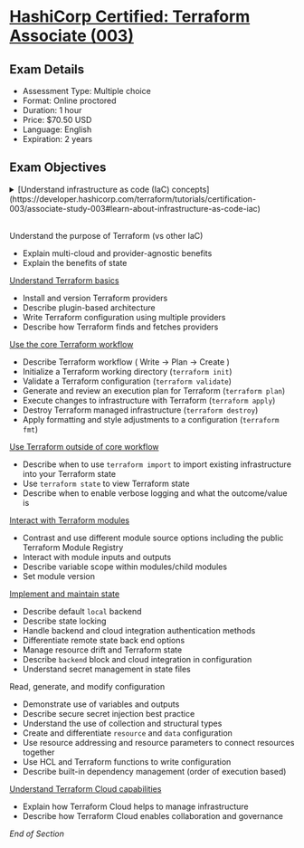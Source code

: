 # [HashiCorp Certified: Terraform Associate (003)](https://www.hashicorp.com/certification/terraform-associate-next)

## Exam Details
* Assessment Type: Multiple choice
* Format: Online proctored
* Duration: 1 hour
* Price:	$70.50 USD
* Language:	English
* Expiration:	2 years

## Exam Objectives

<details class="faq box"><summary>[Understand infrastructure as code (IaC) concepts](https://developer.hashicorp.com/terraform/tutorials/certification-003/associate-study-003#learn-about-infrastructure-as-code-iac)</summary>
<p>

[Understand infrastructure as code (IaC) concepts](https://developer.hashicorp.com/terraform/tutorials/certification-003/associate-study-003#learn-about-infrastructure-as-code-iac)
* Explain what IaC is
* Describe advantages of IaC patterns

</p>
</details>
<br />

Understand the purpose of Terraform (vs other IaC)
* Explain multi-cloud and provider-agnostic benefits
* Explain the benefits of state

[Understand Terraform basics](https://developer.hashicorp.com/terraform/tutorials/certification-003/associate-study-003#review-terraform-fundamentals)
* Install and version Terraform providers
* Describe plugin-based architecture
* Write Terraform configuration using multiple providers
* Describe how Terraform finds and fetches providers

[Use the core Terraform workflow](https://developer.hashicorp.com/terraform/tutorials/certification-003/associate-study-003#navigate-the-core-workflow)
* Describe Terraform workflow ( Write -> Plan -> Create )
* Initialize a Terraform working directory (`terraform init`)
* Validate a Terraform configuration (`terraform validate`)
* Generate and review an execution plan for Terraform (`terraform plan`)
* Execute changes to infrastructure with Terraform (`terraform apply`)
* Destroy Terraform managed infrastructure (`terraform destroy`)
* Apply formatting and style adjustments to a configuration (`terraform fmt`)

[Use Terraform outside of core workflow](https://developer.hashicorp.com/terraform/tutorials/certification-003/associate-study-003#learn-more-subcommands)
* Describe when to use `terraform import` to import existing infrastructure into your Terraform state
* Use `terraform state` to view Terraform state
* Describe when to enable verbose logging and what the outcome/value is

[Interact with Terraform modules](https://developer.hashicorp.com/terraform/tutorials/certification-003/associate-study-003#use-and-create-modules)
* Contrast and use different module source options including the public Terraform Module Registry
* Interact with module inputs and outputs
* Describe variable scope within modules/child modules
* Set module version

[Implement and maintain state](https://developer.hashicorp.com/terraform/tutorials/certification-003/associate-study-003#manage-state)
* Describe default `local` backend
* Describe state locking
* Handle backend and cloud integration authentication methods
* Differentiate remote state back end options
* Manage resource drift and Terraform state
* Describe `backend` block and cloud integration in configuration
* Understand secret management in state files

Read, generate, and modify configuration
* Demonstrate use of variables and outputs
* Describe secure secret injection best practice
* Understand the use of collection and structural types
* Create and differentiate `resource` and `data` configuration
* Use resource addressing and resource parameters to connect resources together
* Use HCL and Terraform functions to write configuration
* Describe built-in dependency management (order of execution based)

[Understand Terraform Cloud capabilities](https://developer.hashicorp.com/terraform/tutorials/certification-003/associate-study-003#understand-terraform-cloud)
* Explain how Terraform Cloud helps to manage infrastructure
* Describe how Terraform Cloud enables collaboration and governance

*End of Section*